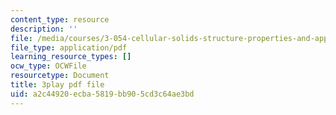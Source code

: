```yaml
---
content_type: resource
description: ''
file: /media/courses/3-054-cellular-solids-structure-properties-and-applications-spring-2015/a2c44920ecba5819bb905cd3c64ae3bd_bDnia4HJRqk.pdf
file_type: application/pdf
learning_resource_types: []
ocw_type: OCWFile
resourcetype: Document
title: 3play pdf file
uid: a2c44920-ecba-5819-bb90-5cd3c64ae3bd
---
```


